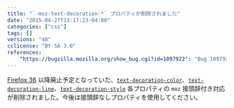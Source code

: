 ```yaml
---
title: "`-moz-text-decoration-*` プロパティが削除されました"
date: "2015-04-27T13:17:23-04:00"
categories: ["css"]
tags: []
versions: "40"
cclicense: "BY-SA 3.0"
references:
    "https://bugzilla.mozilla.org/show_bug.cgi?id=1097922": "Bug 1097922 - Remove temporary aliases for -moz-text-decoration-*."
---
```

[Firefox 36](http://www.fxsitecompat.com/ja/versions/36/) 以降廃止予定となっていた、[`text-decoration-color`](https://developer.mozilla.org/ja/docs/Web/CSS/text-decoration-color)、[`text-decoration-line`](https://developer.mozilla.org/ja/docs/Web/CSS/text-decoration-line)、[`text-decoration-style`](https://developer.mozilla.org/ja/docs/Web/CSS/text-decoration-style) 各プロパティの `moz` 接頭辞付き対応が削除されました。今後は接頭辞なしプロパティを使用してください。
